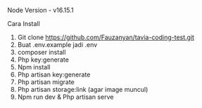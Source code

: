 Node Version - v16.15.1

Cara Install

1. Git clone https://github.com/Fauzanyan/tavia-coding-test.git
2. Buat .env.example jadi .env
3. composer install
4. Php key:generate
5. Npm install
6. Php artisan key:generate
7. Php artisan migrate
8. Php artisan storage:link (agar image muncul)
9. Npm run dev & Php artisan serve
